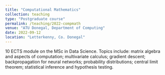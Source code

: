 ```yaml
---
title: "Computational Mathematics"
collection: teaching
type: "Postgraduate course"
permalink: /teaching/2022-compmath
venue: "ATU Donegal, Department of Computing"
date: 2022-09-12
location: "Letterkenny, Co. Donegal"
---
```


10 ECTS module on the MSc in Data Science. Topics include: matrix algebra and aspects of computation; multivariate calculus; gradient descent; backpropagation for neural networks; probability distributions; central limit theorem; statistical inference and hypothesis testing.
